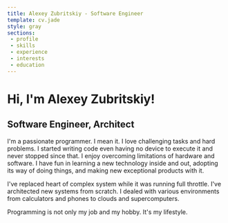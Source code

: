 ```yaml
---
title: Alexey Zubritskiy - Software Engineer
template: cv.jade
style: gray
sections:
 - profile
 - skills
 - experience
 - interests
 - education
---
```



Hi, I'm **Alexey Zubritskiy!**
==============================
Software Engineer, Architect
----------------------------

I'm a passionate programmer. I mean it. I love challenging tasks and hard problems. I started writing code even having no device to execute it and never stopped since that. I enjoy overcoming limitations of hardware and software. I have fun in learning a new technology inside and out, adopting its way of doing things, and making new exceptional products with it. 

I've replaced heart of complex system while it was running full throttle. I've architected new systems from scratch. I dealed with various environments from calculators and phones to clouds and supercomputers. 

Programming is not only my job and my hobby. It's my lifestyle.
